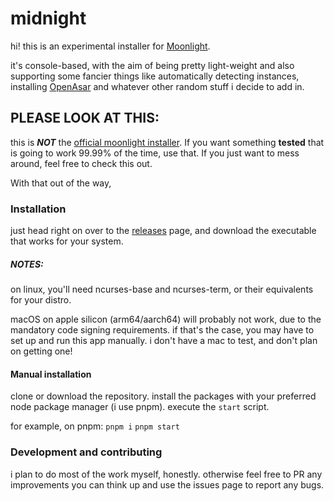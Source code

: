 # midnight

hi! this is an experimental installer for [Moonlight](https://github.com/moonlight-mod/moonlight). 

it's console-based, with the aim of being pretty light-weight and also supporting some fancier things like automatically detecting instances, installing [OpenAsar](https://github.com/GooseMod/OpenAsar) and whatever other random stuff i decide to add in.

## PLEASE LOOK AT THIS:

this is ***NOT*** the [official moonlight installer](https://github.com/moonlight-mod/moonlight-installer). If you want something __tested__ that is going to work 99.99% of the time, use that. If you just want to mess around, feel free to check this out.

With that out of the way,

### Installation

just head right on over to the [releases](https://github.com/jane0009/midnight/releases/) page, and download the executable that works for your system.

##### NOTES:

on linux, you'll need ncurses-base and ncurses-term, or their equivalents for your distro.

macOS on apple silicon (arm64/aarch64) will probably not work, due to the mandatory code signing requirements. if that's the case, you may have to set up and run this app manually. i don't have a mac to test, and don't plan on getting one!

#### Manual installation

clone or download the repository. install the packages with your preferred node package manager (i use pnpm). execute the `start` script.

for example, on pnpm:
`pnpm i`
`pnpm start`

### Development and contributing

i plan to do most of the work myself, honestly. otherwise feel free to PR any improvements you can think up and use the issues page to report any bugs.
